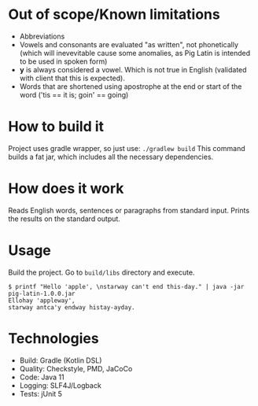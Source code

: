 Out of scope/Known limitations
===
 * Abbreviations
 * Vowels and consonants are evaluated "as written", not phonetically (which will inevevitable cause some anomalies, as Pig Latin is intended to be used in spoken form)
 * **y** is always considered a vowel. Which is not true in English (validated with client that this is expected).
 * Words that are shortened using apostrophe at the end or start of the word ('tis == it is; goin' == going)
 
 
How to build it
===
Project uses gradle wrapper, so just use:
`./gradlew build`
This command builds a fat jar, which includes all the necessary dependencies.

How does it work
===
Reads English words, sentences or paragraphs from standard input. Prints the results on the standard output.

Usage
===
Build the project. Go to `build/libs` directory and execute.
```
$ printf "Hello 'apple', \nstarway can't end this-day." | java -jar pig-latin-1.0.0.jar
Ellohay 'appleway',
starway antca'y endway histay-ayday.
```

Technologies
===
 * Build: Gradle (Kotlin DSL)
 * Quality: Checkstyle, PMD, JaCoCo
 * Code: Java 11
 * Logging: SLF4J/Logback
 * Tests: jUnit 5
